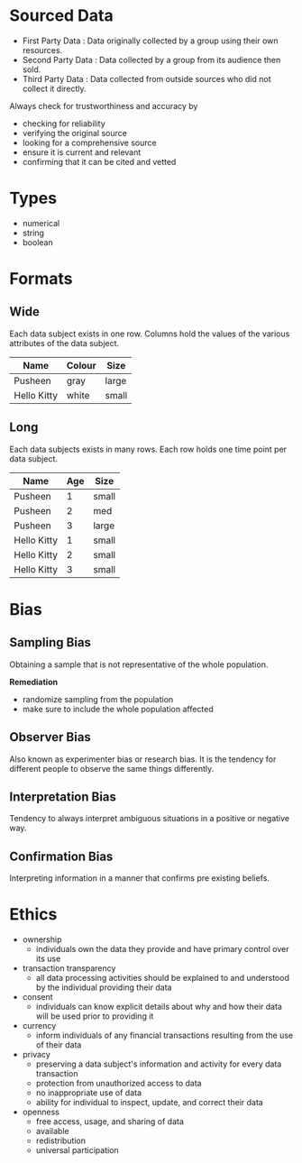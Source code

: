 # Sourced Data

- First Party Data : Data originally collected by a group using their own resources.
- Second Party Data : Data collected by a group from its audience then sold.
- Third Party Data : Data collected from outside sources who did not collect it directly.

Always check for trustworthiness and accuracy by

- checking for reliability
- verifying the original source
- looking for a comprehensive source
- ensure it is current and relevant
- confirming that it can be cited and vetted

# Types

- numerical
- string
- boolean

# Formats

## Wide

Each data subject exists in one row.
Columns hold the values of the various attributes of the data subject.

|Name|Colour|Size|
|--|--|--|
|Pusheen|gray|large|
|Hello Kitty|white|small|

## Long

Each data subjects exists in many rows.
Each row holds one time point per data subject.

|Name|Age|Size|
|--|--|--|
|Pusheen|1|small|
|Pusheen|2|med|
|Pusheen|3|large|
|Hello Kitty|1|small|
|Hello Kitty|2|small|
|Hello Kitty|3|small|

# Bias

## Sampling Bias

Obtaining a sample that is not representative of the whole population.

**Remediation**
- randomize sampling from the population
- make sure to include the whole population affected
## Observer Bias

Also known as experimenter bias or research bias. It is the tendency for different people to observe the same things differently.
## Interpretation Bias

Tendency to always interpret ambiguous situations in a positive or negative way.
## Confirmation Bias

Interpreting information in a manner that confirms pre existing beliefs.

# Ethics


- ownership
	- individuals own the data they provide and have primary control over its use
- transaction transparency
	- all data processing activities should be explained to and understood by the individual providing their data
- consent
	- individuals can know explicit details about why and how their data will be used prior to providing it
- currency
	- inform individuals of any financial transactions resulting from the use of their data
- privacy
	- preserving a data subject's information and activity for every data transaction
	- protection from unauthorized access to data
	- no inappropriate use of data
	- ability for individual to inspect, update, and correct their data
- openness
	- free access, usage, and sharing of data
	- available
	- redistribution
	- universal participation


